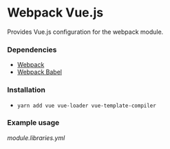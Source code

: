 # Webpack Vue.js

Provides Vue.js configuration for the webpack module.

### Dependencies

- [Webpack](https://drupal.org/project/webpack)
- [Webpack Babel](https://drupal.org/project/webpack_babel)

### Installation

- `yarn add vue vue-loader vue-template-compiler`

### Example usage

_module.libraries.yml_
```yaml

```
